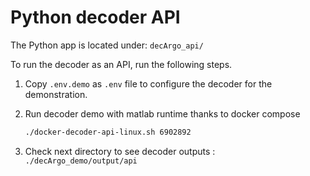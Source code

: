 # Python decoder API

The Python app is located under: `decArgo_api/`

To run the decoder as an API, run the following steps.

1. Copy `.env.demo` as `.env` file to configure the decoder for the demonstration.

2. Run decoder demo with matlab runtime thanks to docker compose

   ```bash
   ./docker-decoder-api-linux.sh 6902892
   ```

3. Check next directory to see decoder outputs : `./decArgo_demo/output/api`
